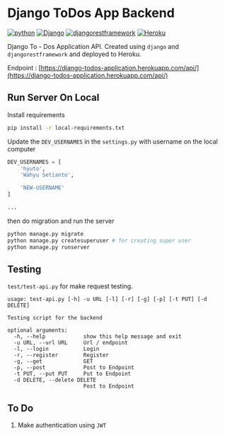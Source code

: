 # Django ToDos App Backend

[![python](https://img.shields.io/badge/Made%20with-Python-1f425f?style=plastic&logo=Python)](https://www.python.org/)
[![Django](https://img.shields.io/badge/Django-3.2-darkgreen?style=plastic&logo=django)](https://docs.djangoproject.com/en/3.2/)
[![djangorestframework](https://img.shields.io/badge/djangorestframework-3.12-blue?style=plastic)](https://www.django-rest-framework.org/)
[![Heroku](https://img.shields.io/badge/Heroku-430098?style=plastic&logo=heroku)](https://django-todos-application.herokuapp.com/api/)

Django To - Dos Application API. Created using `django` and `djangorestframework` 
and deployed to Heroku.

Endpoint : [https://django-todos-application.herokuapp.com/api/](https://django-todos-application.herokuapp.com/api/)

## Run Server On Local

Install requirements

```bash
pip install -r local-requirements.txt
```

Update the `DEV_USERNAMES` in the `settings.py` with username on the local computer

```python
DEV_USERNAMES = [
    'hyuto',
    'Wahyu Setianto',

    'NEW-USERNAME'
]

...
```

then do migration and run the server 

```bash
python manage.py migrate
python manage.py createsuperuser # for creating super user
python manage.py runserver
```

## Testing

`test/test-api.py` for make request testing.

```
usage: test-api.py [-h] -u URL [-l] [-r] [-g] [-p] [-t PUT] [-d DELETE]

Testing script for the backend

optional arguments:
  -h, --help            show this help message and exit
  -u URL, --url URL     Url / endpoint
  -l, --login           Login
  -r, --register        Register
  -g, --get             GET
  -p, --post            Post to Endpoint
  -t PUT, --put PUT     Put to Endpoint
  -d DELETE, --delete DELETE
                        Post to Endpoint
```

## To Do

1. Make authentication using `JWT`